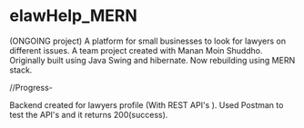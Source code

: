 # elawHelp_MERN
(ONGOING project)
A platform for small businesses to look for lawyers on different issues. A team project created with Manan Moin Shuddho. Originally built using Java Swing and hibernate. Now rebuilding using MERN stack.


//Progress-

Backend created for lawyers profile (With REST API's ). Used Postman to test the API's and it returns 200(success).
